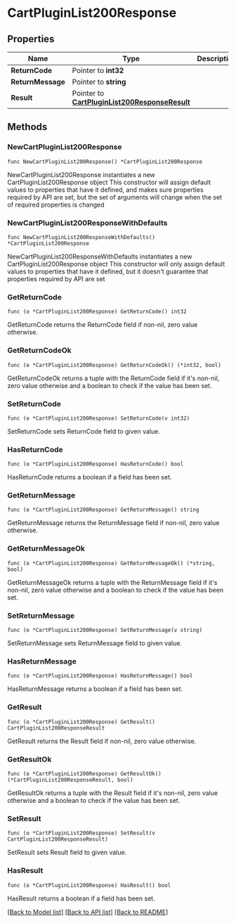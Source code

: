 # CartPluginList200Response

## Properties

Name | Type | Description | Notes
------------ | ------------- | ------------- | -------------
**ReturnCode** | Pointer to **int32** |  | [optional] 
**ReturnMessage** | Pointer to **string** |  | [optional] 
**Result** | Pointer to [**CartPluginList200ResponseResult**](CartPluginList200ResponseResult.md) |  | [optional] 

## Methods

### NewCartPluginList200Response

`func NewCartPluginList200Response() *CartPluginList200Response`

NewCartPluginList200Response instantiates a new CartPluginList200Response object
This constructor will assign default values to properties that have it defined,
and makes sure properties required by API are set, but the set of arguments
will change when the set of required properties is changed

### NewCartPluginList200ResponseWithDefaults

`func NewCartPluginList200ResponseWithDefaults() *CartPluginList200Response`

NewCartPluginList200ResponseWithDefaults instantiates a new CartPluginList200Response object
This constructor will only assign default values to properties that have it defined,
but it doesn't guarantee that properties required by API are set

### GetReturnCode

`func (o *CartPluginList200Response) GetReturnCode() int32`

GetReturnCode returns the ReturnCode field if non-nil, zero value otherwise.

### GetReturnCodeOk

`func (o *CartPluginList200Response) GetReturnCodeOk() (*int32, bool)`

GetReturnCodeOk returns a tuple with the ReturnCode field if it's non-nil, zero value otherwise
and a boolean to check if the value has been set.

### SetReturnCode

`func (o *CartPluginList200Response) SetReturnCode(v int32)`

SetReturnCode sets ReturnCode field to given value.

### HasReturnCode

`func (o *CartPluginList200Response) HasReturnCode() bool`

HasReturnCode returns a boolean if a field has been set.

### GetReturnMessage

`func (o *CartPluginList200Response) GetReturnMessage() string`

GetReturnMessage returns the ReturnMessage field if non-nil, zero value otherwise.

### GetReturnMessageOk

`func (o *CartPluginList200Response) GetReturnMessageOk() (*string, bool)`

GetReturnMessageOk returns a tuple with the ReturnMessage field if it's non-nil, zero value otherwise
and a boolean to check if the value has been set.

### SetReturnMessage

`func (o *CartPluginList200Response) SetReturnMessage(v string)`

SetReturnMessage sets ReturnMessage field to given value.

### HasReturnMessage

`func (o *CartPluginList200Response) HasReturnMessage() bool`

HasReturnMessage returns a boolean if a field has been set.

### GetResult

`func (o *CartPluginList200Response) GetResult() CartPluginList200ResponseResult`

GetResult returns the Result field if non-nil, zero value otherwise.

### GetResultOk

`func (o *CartPluginList200Response) GetResultOk() (*CartPluginList200ResponseResult, bool)`

GetResultOk returns a tuple with the Result field if it's non-nil, zero value otherwise
and a boolean to check if the value has been set.

### SetResult

`func (o *CartPluginList200Response) SetResult(v CartPluginList200ResponseResult)`

SetResult sets Result field to given value.

### HasResult

`func (o *CartPluginList200Response) HasResult() bool`

HasResult returns a boolean if a field has been set.


[[Back to Model list]](../README.md#documentation-for-models) [[Back to API list]](../README.md#documentation-for-api-endpoints) [[Back to README]](../README.md)


